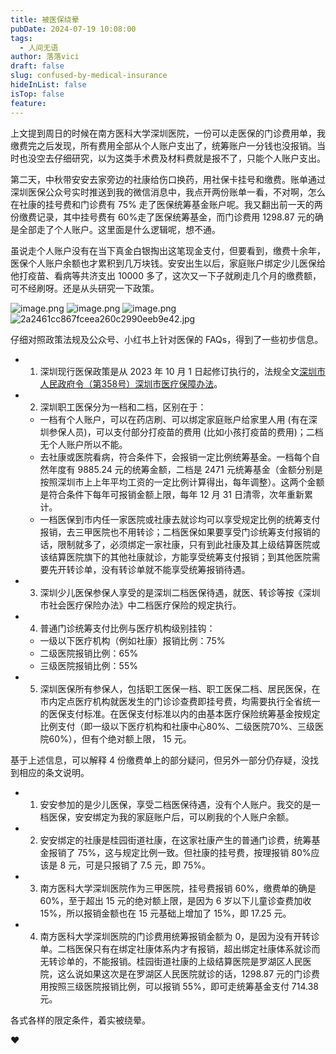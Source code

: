 ```yaml
---
title: 被医保绕晕
pubDate: 2024-07-19 10:08:00
tags:
  - 人间无语
author: 落落vici
draft: false
slug: confused-by-medical-insurance
hideInList: false
isTop: false
feature:
---
```

上文提到周日的时候在南方医科大学深圳医院，一份可以走医保的门诊费用单，我缴费完之后发现，所有费用全部从个人账户支出了，统筹账户一分钱也没报销。当时也没空去仔细研究，以为这类手术费及材料费就是报不了，只能个人账户支出。

第二天，中秋带安安去家旁边的社康给伤口换药，用社保卡挂号和缴费。账单通过深圳医保公众号实时推送到我的微信消息中，我点开两份账单一看，不对啊，怎么在社康的挂号费和门诊费有 75% 走了医保统筹基金账户呢。我又翻出前一天的两份缴费记录，其中挂号费有 60%走了医保统筹基金，而门诊费用 1298.87 元的确是全部走了个人账户。这里面是什么逻辑呢，想不通。

虽说走个人账户没有在当下真金白银掏出这笔现金支付，但要看到，缴费十余年，医保个人账户余额也才累积到几万块钱。安安出生以后，家庭账户绑定少儿医保给他打疫苗、看病等共济支出 10000 多了，这次又一下子就刷走几个月的缴费额，可不经刷呀。还是从头研究一下政策。

  <gallery> ![image.png](https://img.hux.ink/image/2024/07/202407181640093.png)
![image.png](https://img.hux.ink/image/2024/07/202407181641800.png)
![image.png](https://img.hux.ink/image/2024/07/202407181641380.png)
![2a2461cc867fceea260c2990eeb9e42.jpg](https://img.hux.ink/image/2024/07/202407181650465.jpg) <gallery>


仔细对照政策法规及公众号、小红书上针对医保的 FAQs，得到了一些初步信息。
- 1. 深圳现行医保政策是从 2023 年 10 月 1 日起修订执行的，法规全文[深圳市人民政府令（第358号）深圳市医疗保障办法](https://www.sz.gov.cn/gkmlpt/content/10/10826/post_10826875.html#748)。
- 2. 深圳职工医保分为一档和二档，区别在于：
	- 一档有个人账户，可以在药店刷、可以绑定家庭账户给家里人用 (有在深圳参保人员)，可以支付部分打疫苗的费用 (比如小孩打疫苗的费用)；二档无个人账户所以不能。
	- 去社康或医院看病，符合条件下，会报销一定比例统筹基金。一档每个自然年度有 9885.24 元的统筹金额，二档是 2471 元统筹基金（金额分别是按照深圳市上上年平均工资的一定比例计算得出，每年调整）。这两个金额是符合条件下每年可报销金额上限，每年 12 月 31 日清零，次年重新累计。
	- 一档医保到市内任一家医院或社康去就诊均可以享受规定比例的统筹支付报销，去三甲医院也不用转诊；二档医保如果要享受门诊统筹支付报销的话，限制就多了，必须绑定一家社康，只有到此社康及其上级结算医院或该结算医院旗下的其他社康就诊，方能享受统筹支付报销；到其他医院需要先开转诊单，没有转诊单就不能享受统筹报销待遇。
- 3. 深圳少儿医保参保人享受的是深圳二档医保待遇，就医、转诊等按《深圳市社会医疗保险办法》中二档医疗保险的规定执行。
- 4. 普通门诊统筹支付比例与医疗机构级别挂钩：
	- 一级以下医疗机构（例如社康）报销比例：75%
	- 二级医院报销比例：65%
	- 三级医院报销比例：55%
- 5. 深圳医保所有参保人，包括职工医保一档、职工医保二档、居民医保，在市内定点医疗机构就医发生的门诊诊查费即挂号费，均需要执行全省统一的医保支付标准。在医保支付标准以内的由基本医疗保险统筹基金按规定比例支付（即一级以下医疗机构和社康中心80%、二级医院70%、三级医院60%），但有个绝对额上限， 15 元。

基于上述信息，可以解释 4 份缴费单上的部分疑问，但另外一部分仍存疑，没找到相应的条文说明。
- 1. 安安参加的是少儿医保，享受二档医保待遇，没有个人账户。我交的是一档医保，安安绑定为我的家庭账户后，可以刷我的个人账户余额。
- 2. 安安绑定的社康是桂园街道社康，在这家社康产生的普通门诊费，统筹基金报销了 75%，这与规定比例一致。但社康的挂号费，按理报销 80%应该是 8 元，可是只报销了 7.5 元，即 75%。
- 3. 南方医科大学深圳医院作为三甲医院，挂号费报销 60%，缴费单的确是 60%，至于超出 15 元的绝对额上限，是因为 6 岁以下儿童诊查费加收 15%，所以报销金额也在 15 元基础上增加了 15%，即 17.25 元。
- 4. 南方医科大学深圳医院的门诊费用统筹报销金额为 0，是因为没有开转诊单。二档医保只有在绑定社康体系内才有报销，超出绑定社康体系就诊而无转诊单的，不能报销。桂园街道社康的上级结算医院是罗湖区人民医院，这么说如果这次是在罗湖区人民医院就诊的话，1298.87 元的门诊费用按照三级医院报销比例，可以报销 55%，即可走统筹基金支付 714.38 元。

各式各样的限定条件，着实被绕晕。

❤